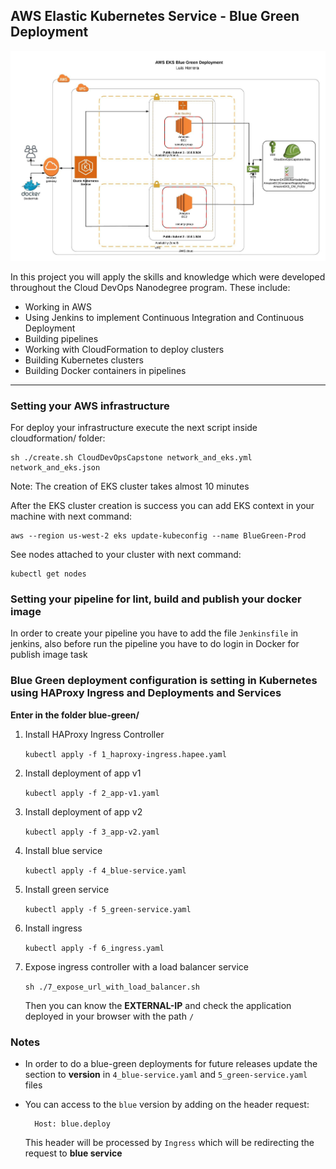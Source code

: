 ## AWS Elastic Kubernetes Service - Blue Green Deployment

![img-diagram](diagram/diagram_capston_nanodegree.jpeg) 

In this project you will apply the skills and knowledge which were developed throughout the Cloud DevOps Nanodegree program. These include:

* Working in AWS
* Using Jenkins to implement Continuous Integration and Continuous Deployment
* Building pipelines
* Working with CloudFormation to deploy clusters
* Building Kubernetes clusters
* Building Docker containers in pipelines

---
### Setting your AWS infrastructure

For deploy your infrastructure execute the next script inside cloudformation/ folder:

    sh ./create.sh CloudDevOpsCapstone network_and_eks.yml network_and_eks.json
    
Note: The creation of EKS cluster takes almost 10 minutes

After the EKS cluster creation is success you can add EKS context in your machine with next command:

    aws --region us-west-2 eks update-kubeconfig --name BlueGreen-Prod

See nodes attached to your cluster with next command:

    kubectl get nodes

### Setting your pipeline for lint, build and publish your docker image

In order to create your pipeline you have to add the file `Jenkinsfile` in jenkins, also before run the pipeline you have to do login in Docker for publish image task

### Blue Green deployment configuration is setting in Kubernetes using HAProxy Ingress and Deployments and Services

**Enter in the folder blue-green/**

1) Install HAProxy Ingress Controller
    
    `kubectl apply -f 1_haproxy-ingress.hapee.yaml`
    
2) Install deployment of app v1
    
    `kubectl apply -f 2_app-v1.yaml`
    
3) Install deployment of app v2

    `kubectl apply -f 3_app-v2.yaml`

4) Install blue service

    `kubectl apply -f 4_blue-service.yaml`

5) Install green service

    `kubectl apply -f 5_green-service.yaml`

6) Install ingress

    `kubectl apply -f 6_ingress.yaml`

7) Expose ingress controller with a load balancer service

    `sh ./7_expose_url_with_load_balancer.sh`

   Then you can know the **EXTERNAL-IP** and check the application deployed in your browser with the path `/`


### Notes

* In order to do a blue-green deployments for future releases update the section to **version** in `4_blue-service.yaml` and `5_green-service.yaml` files

* You can access to the `blue` version by adding on the header request:

        Host: blue.deploy

    This header will be processed by `Ingress` which will be redirecting the request to **blue service**